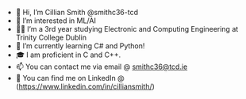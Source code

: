 - 👋 Hi, I’m Cillian Smith @smithc36-tcd
- 👀 I’m interested in ML/AI
- 👨‍🎓 I’m a 3rd year studying Electronic and Computing Engineering at Trinity College Dublin 
- 💞️ I’m currently learning C# and Python!
- 🎓 I am proficient in C and C++. 
- 📫 You can contact me via email @ smithc36@tcd.ie
- 📱  You can find me on LinkedIn @ (https://www.linkedin.com/in/cilliansmith/)

<!---
smithc36-tcd/smithc36-tcd is a ✨ special ✨ repository because its `README.md` (this file) appears on your GitHub profile.
You can click the Preview link to take a look at your changes.
--->
